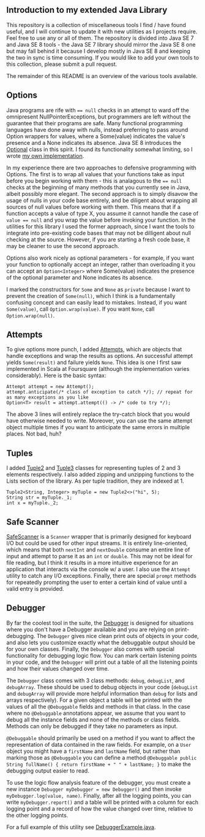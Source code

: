 ## Introduction to my extended Java Library

This repository is a collection of miscellaneous tools I find / have found useful, and I will continue to update it with new utilities as I projects require.  Feel free to use any or all of them.  The repository is divided into Java SE 7 and Java SE 8 tools - the Java SE 7 library should mirror the Java SE 8 one but may fall behind it because I develop mostly in Java SE 8 and keeping the two in sync is time consuming.  If you would like to add your own tools to this collection, please submit a pull request.

The remainder of this README is an overview of the various tools available.

## Options

Java programs are rife with `== null` checks in an attempt to ward off the omnipresent NullPointerExceptions, but programmers are left without the guarantee that their programs are safe.  Many functional programming languages have done away with nulls, instead preferring to pass around Option wrappers for values, where a Some(value) indicates the value's presence and a None indicates its absence.  Java SE 8 introduces the [Optional](http://docs.oracle.com/javase/8/docs/api/java/util/Optional.html) class in this spirit.  I found its functionality somewhat limiting, so I wrote [my own implementation](java8/option/Option.java).

In my experience there are two approaches to defensive programming with Options.  The first is to wrap all values that your functions take as input before you begin working with them - this is analagous to the `== null` checks at the beginning of many methods that you currently see in Java, albeit possibly more elegant.  The second approach is to simply disavow the usage of nulls in your code base entirely, and be diligent about wrapping all sources of null values before working with them.  This means that if a function accepts a value of type X, you assume it cannot handle the case of `value == null` and you wrap the value before invoking your function.  In the utilities for this library I used the former approach, since I want the tools to integrate into pre-existing code bases that may not be dilligent about null checking at the source.  However, if you are starting a fresh code base, it may be cleaner to use the second approach.

Options also work nicely as optional parameters - for example, if you want your function to optionally accept an integer, rather than overloading it you can accept an `Option<Integer>` where Some(value) indicates the presence of the optional parameter and None indicates its absence.

I marked the constructors for `Some` and `None` as `private` because I want to prevent the creation of `Some(null)`, which I think is a fundamentally confusing concept and can easily lead to mistakes.  Instead, if you want `Some(value)`, call `Option.wrap(value)`.  If you want `None`, call `Option.wrap(null)`.

## Attempts

To give options more punch, I added [Attempts](java8/option/Attempt.java), which are objects that handle exceptions and wrap the results as options.  An successful attempt yields `Some(result)` and failure yields `None`.  This idea is one I first saw implemented in Scala at Foursquare (although the implementation varies considerably). Here is the basic syntax:

    Attempt attempt = new Attempt();
    attempt.anticipate(/* class of exception to catch */); // repeat for as many exceptions as you like
    Option<T> result = attempt.attempt(() -> /* code to try */);

The above 3 lines will entirely replace the try-catch block that you would have otherwise needed to write.  Moreover, you can use the same attempt object multiple times if you want to anticipate the same errors in multiple places. Not bad, huh?

## Tuples

I added [Tuple2](java8/tuple/Tuple2.java) and [Tuple3](java8/tuple/Tuple3.java) classes for representing tuples of 2 and 3 elements respectively.  I also added zipping and unzipping functions to the Lists section of the library.  As per tuple tradition, they are indexed at 1.

    Tuple2<String, Integer> myTuple = new Tuple2<>("hi", 5);
    String str = myTuple._1;
    int x = myTuple._2;

## Safe Scanner

[SafeScanner](java8/io/SafeScanner.java) is a `Scanner` wrapper that is primarily designed for keyboard I/O but could be used for other input streams.  It is entirely line-oriented, which means that both `nextInt` and `nextDouble` consume an entire line of input and attempt to parse it as an `int` or `double`.  This may not be ideal for file reading, but I think it results in a more intuitive experience for an application that interacts via the console w/ a user.  I also use the `Attempt` utility to catch any I/O exceptions.  Finally, there are special `prompt` methods for repeatedly prompting the user to enter a certain kind of value until a valid entry is provided.

## Debugger

By far the coolest tool in the suite, the [Debugger](java8/debugger/Debugger.java) is designed for situations where you don't have a Debugger available and you are relying on print-debugging.  The `Debugger` gives nice clean print outs of objects in your code, and also lets you customize exactly what the debuggable output should be for your own classes.  Finally, the `Debugger` also comes with special functionality for debugging logic flow.  You can mark certain listening points in your code, and the `Debugger` will print out a table of all the listening points and how their values changed over time.

The `Debugger` class comes with 3 class methods: `debug`, `debugList`, and `debugArray`.  These should be used to debug objects in your code (`debugList` and `debugArray` will provide more helpful information than `debug` for lists and arrays respectively).  For a given object a table will be printed with the values of all the `@Debuggable` fields and methods in that class.  In the case where no `@Debuggable` annotations appear, we assume that you want to debug all the instance fields and none of the methods or class fields.  Methods can only be debugged if they take no parameters as input.

`@Debuggable` should primarily be used on a method if you want to affect the representation of data contained in the raw fields.  For example, on a `User` object you might have a `firstName` and `lastName` field, but rather than marking those as `@Debuggable` you can define a method `@Debuggable public String fullName() { return firstName + " " + lastName; }` to make the debugging output easier to read.

To use the logic flow analysis feature of the debugger, you must create a new instance `Debugger myDebugger = new Debugger()` and then invoke `myDebugger.log(value, name)`.  Finally, after all the logging points, you can write `myDebugger.report()` and a table will be printed with a column for each logging point and a record of how the value changed over time, relative to the other logging points.

For a full example of this utility see [DebuggerExample.java](java8/examples/DebuggerExample.java).
